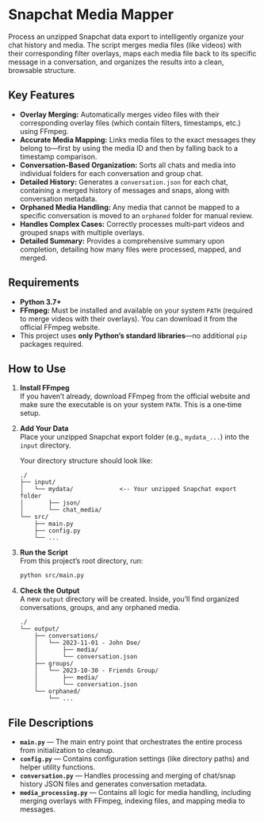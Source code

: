 # Snapchat Media Mapper

Process an unzipped Snapchat data export to intelligently organize your chat history and media. The script merges media files (like videos) with their corresponding filter overlays, maps each media file back to its specific message in a conversation, and organizes the results into a clean, browsable structure.

## Key Features

- **Overlay Merging:** Automatically merges video files with their corresponding overlay files (which contain filters, timestamps, etc.) using FFmpeg.
- **Accurate Media Mapping:** Links media files to the exact messages they belong to—first by using the media ID and then by falling back to a timestamp comparison.
- **Conversation‑Based Organization:** Sorts all chats and media into individual folders for each conversation and group chat.
- **Detailed History:** Generates a `conversation.json` for each chat, containing a merged history of messages and snaps, along with conversation metadata.
- **Orphaned Media Handling:** Any media that cannot be mapped to a specific conversation is moved to an `orphaned` folder for manual review.
- **Handles Complex Cases:** Correctly processes multi‑part videos and grouped snaps with multiple overlays.
- **Detailed Summary:** Provides a comprehensive summary upon completion, detailing how many files were processed, mapped, and merged.

## Requirements

- **Python 3.7+**
- **FFmpeg:** Must be installed and available on your system `PATH` (required to merge videos with their overlays). You can download it from the official FFmpeg website.
- This project uses **only Python’s standard libraries**—no additional `pip` packages required.

## How to Use

1. **Install FFmpeg**  
   If you haven’t already, download FFmpeg from the official website and make sure the executable is on your system `PATH`. This is a one‑time setup.

2. **Add Your Data**  
   Place your unzipped Snapchat export folder (e.g., `mydata_...`) into the `input` directory.

   Your directory structure should look like:

   ```text
   ./
   ├── input/
   │   └── mydata/             <-- Your unzipped Snapchat export folder
   │       ├── json/
   │       └── chat_media/
   └── src/
       ├── main.py
       ├── config.py
       └── ...
   ```

3. **Run the Script**  
   From this project’s root directory, run:

   ```bash
   python src/main.py
   ```

4. **Check the Output**  
   A new `output` directory will be created. Inside, you’ll find organized conversations, groups, and any orphaned media.

   ```text
   ./
   └── output/
       ├── conversations/
       │   └── 2023-11-01 - John Doe/
       │       ├── media/
       │       └── conversation.json
       ├── groups/
       │   └── 2023-10-30 - Friends Group/
       │       ├── media/
       │       └── conversation.json
       └── orphaned/
           └── ...
   ```

## File Descriptions

- **`main.py`** — The main entry point that orchestrates the entire process from initialization to cleanup.
- **`config.py`** — Contains configuration settings (like directory paths) and helper utility functions.
- **`conversation.py`** — Handles processing and merging of chat/snap history JSON files and generates conversation metadata.
- **`media_processing.py`** — Contains all logic for media handling, including merging overlays with FFmpeg, indexing files, and mapping media to messages.
